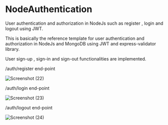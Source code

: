 # NodeAuthentication
User authentication and authorization in NodeJs such as register , login and logout using JWT.

This is basically the reference template for user authentication and authorization in NodeJs and MongoDB using JWT and express-validator library.

User sign-up , sign-in and sign-out functionalities are implemented.

/auth/register end-point

![Screenshot (22)](https://github.com/BadalSoni03/NodeAuthentication/assets/111721917/24f0f579-1a54-446d-b54f-92083b196c6d)


/auth/login end-point

![Screenshot (23)](https://github.com/BadalSoni03/NodeAuthentication/assets/111721917/109f5f4f-b812-4441-add9-1bcdd379c4db)


/auth/logout end-point

![Screenshot (24)](https://github.com/BadalSoni03/NodeAuthentication/assets/111721917/837b5cfa-a4d1-4d29-8f59-a1d0622e0128)
